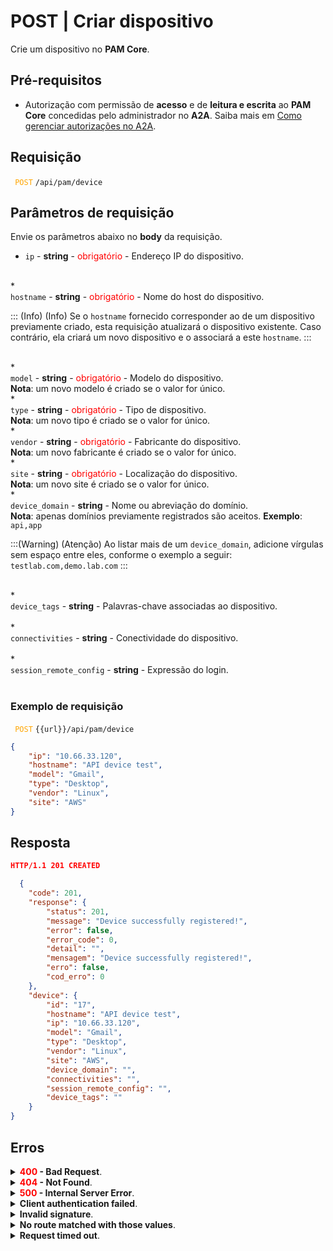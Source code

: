 # POST | Criar dispositivo

Crie um dispositivo no **PAM Core**.

## Pré-requisitos
* Autorização com permissão de **acesso** e de **leitura e escrita** ao **PAM Core** concedidas pelo administrador no **A2A**. 
Saiba mais em [Como gerenciar autorizações no A2A](/v4/docs/pt/how-to-manage-authorizations-in-a2a).
## Requisição

 <code><span style="color:orange"> POST</code></span> `/api/pam/device`


## Parâmetros de requisição
Envie os parâmetros abaixo no <b>body</b> da requisição.


* <summary><code>ip</code> - <b>string</b> - <span style="color:red">obrigatório</span> - Endereço IP do dispositivo.</summary>


<br>
* <summary><code>hostname</code> - <b>string</b> - <span style="color:red">obrigatório</span> - Nome do host do dispositivo.</summary>

::: (Info) (Info)
Se o `hostname` fornecido corresponder ao de um dispositivo previamente criado, esta requisição atualizará o dispositivo existente. Caso contrário, ela criará um novo dispositivo e o associará a este `hostname`.
:::

<br>
* <summary><code>model</code> - <b>string</b> - <span style="color:red">obrigatório</span> - Modelo do dispositivo.</summary>
<b>Nota</b>: um novo modelo é criado se o valor for único.


<br>
* <summary><code>type</code> - <b>string</b> - <span style="color:red">obrigatório</span> - Tipo de dispositivo.</summary>
<b>Nota</b>: um novo tipo é criado se o valor for único.


<br>
* <summary><code>vendor</code> - <b>string</b> - <span style="color:red">obrigatório</span> - Fabricante do dispositivo.</summary>
<b>Nota</b>: um novo fabricante é criado se o valor for único.


<br>
* <summary><code>site</code> - <b>string</b> - <span style="color:red">obrigatório</span> - Localização do dispositivo.</summary>
<b>Nota</b>: um novo site é criado se o valor for único.


<br>
* <summary><code>device_domain</code> - <b>string</b> - Nome ou abreviação do domínio.</summary>
<b>Nota</b>: apenas domínios previamente registrados são aceitos.
<b>Exemplo</b>: <code>api,app</code>

:::(Warning) (Atenção)
Ao listar mais de um `device_domain`, adicione vírgulas sem espaço entre eles, conforme o exemplo a seguir:
`testlab.com,demo.lab.com`
:::


 <br>
* <summary><code>device_tags</code> - <b>string</b> - Palavras-chave associadas ao dispositivo.</summary>


<br>
* <summary><code>connectivities</code> - <b>string</b> - Conectividade do dispositivo.</summary>


<br>
* <summary><code>session_remote_config</code> - <b>string</b> - Expressão do login.</summary>

<br>


  ### Exemplo de requisição
  
 <code><span style="color:orange"> POST</code></span> `{{url}}/api/pam/device` 

```json 
{
    "ip": "10.66.33.120",
    "hostname": "API device test",
    "model": "Gmail",
    "type": "Desktop",
    "vendor": "Linux",
    "site": "AWS"
}
```
  
  
  
  ## Resposta 

 ```json
HTTP/1.1 201 CREATED 
```
```json 
  {
    "code": 201,
    "response": {
        "status": 201,
        "message": "Device successfully registered!",
        "error": false,
        "error_code": 0,
        "detail": "",
        "mensagem": "Device successfully registered!",
        "erro": false,
        "cod_erro": 0
    },
    "device": {
        "id": "17",
        "hostname": "API device test",
        "ip": "10.66.33.120",
        "model": "Gmail",
        "type": "Desktop",
        "vendor": "Linux",
        "site": "AWS",
        "device_domain": "",
        "connectivities": "",
        "session_remote_config": "",
        "device_tags": ""
    }
}
 ```
 
 ## Erros
 
 <details>
<summary><b><span style="color:red">400</span> - Bad Request</b>.</summary>

***
    
<b>Mensagem: "1004: The device's hostname was not informed"</b>
<p><b>Possível causa</b>: o parâmetro obrigatório <code>hostname</code> do dispositivo não foi informado.<br></p>
<b>Solução</b>: informe o <code>hostname</code> do dispositivo e envie a requisição novamente.
  
* * *

<b>Mensagem: "1005: The device's IP was not informed"</b>
<p><b>Possível causa</b>: o parâmetro obrigatório <code>ip</code> do dispositivo não foi informado.<br></p>
    <b>Solução</b>: informe o <code>ip</code> do dispositivo e envie a requisição novamente.
  

* * *
<b>Mensagem: "1019: The device's site was not informed"</b>
 <p><b>Possível causa</b>: o parâmetro obrigatório <code>site</code> do dispositivo não foi informado.<br></p>
  <b>Solução</b>: informe um valor para o parâmetro <code>site</code> e envie a requisição novamente.
 
***
    
 <b>Mensagem: "1020: The device's model was not informed"</b>
 <p><b>Possível causa</b>: o parâmetro obrigatório <code>model</code> do dispositivo não foi informado.<br></p>
  <b>Solução</b>: informe um valor para o parâmetro <code>model</code> e envie a requisição novamente.

  ***
  
  <b>Mensagem: "1021: The device's vendor was not informed"</b>
 <p><b>Possível causa</b>: o parâmetro obrigatório <code>vendor</code> do dispositivo não foi informado<br></p>
  <b>Solução</b>: informe um valor para o parâmetro <code>vendor</code> e envie a requisição novamente.

  ***
 <b>Mensagem: "1022: The device's type was not informed"</b>
 <p><b>Possível causa</b>: o parâmetro obrigatório <code>type</code> do dispositivo não foi informado.<br></p>
  <b>Solução</b>: informe um valor para o parâmetro <code>type</code> e envie a requisição novamente.

  ***
 <b>Mensagem: "1029: It is not possible to enter a domain that has not been previously registered"</b>
 <p><b>Possível causa</b>: não é possível enviar um domínio que não tenha sido registrado.<br></p>
  <b>Solução</b>: informe um valor válido para o parâmetro <code>device_domain</code> e envie a requisição novamente.

  ***
<b>Mensagem: "1039: Without PAM Configuration Access permission"</b>  
<br><b>Possível causa</b>: sua autorização não possui permissão de alteração de dispositivo. 
     
<b>Solução</b>: solicite ao administrador que revise sua permissão de <b>leitura e escrita</b> aos recursos do <b>PAM Core</b> no <b>A2A</b>.

* * *

</details>

<details>
<summary><b><span style="color:red">404</span> - Not Found</b>.</summary>

***
<b>Mensagem: "Resource sub not found"</b><br>

<p><b>Possível causa</b>: a URL ou o recurso solicitado não está correto.<br>
        
<b>Solução</b>: verifique a URL e garanta que todos os parâmetros estão corretos.</p>

* * *
    
</details>




<details>
    <summary><b><span style="color:red">500</span> - Internal Server Error</b>.</summary>

***
    
<b>Mensagem: "Unexpected error."</b><br>

<p><b>Possível causa</b>: o erro está no servidor Segura.<br>
        
<b>Solução</b>: contate o time de suporte para mais informações.</p>
    
 ***
<b>Mensagem: "You are not authorized to access this resource."</b>
<p><b>Possível causa</b>: você não possui autorização para acessar esse recurso.<br>
        
<b>Solução</b>: solicite ao administrador que revise sua permissão de acesso aos recursos do <b>PAM Core</b> no <b>A2A</b>.</p>

* * *
</details>
     


<details>
<summary><b>Client authentication failed</b>.</summary>

*** 
   
<b>Mensagem: "Client authentication failed."</b>
    
<p><b>Possível causa</b>: falha na autenticação da sua aplicação com o servidor Segura.<br>
        
<b>Solução</b>: verifique os parâmetros de autenticação como <code>Access Token URL</code>, <code>Client ID</code> e <code>Client secret</code> e solicite um novo token de acesso.</p>
</details>
     
   

<details>
<summary><b>Invalid signature</b>.</summary>

*** 
    
<b>Mensagem: "Invalid signature"</b>
    
<p><b>Possível causa</b>: falha no reconhecimento da URL da aplicação cliente.
        
<b>Solução</b>: verifique a URL da aplicação cliente e envie a requisição novamente.</p>
* * *
</details>
     


<details>
    <summary><b>No route matched with those values</b>.</summary>
    
***   
    
<b>Mensagem: "No route matched with those values."</b>
   <p><b>Possível causa</b>: ausência do header de autorização na requisição de API.<br>
        
  <b>Solução</b>: solicite um novo token de acesso.</p>
* * *
</details>
 

<details>
    <summary><b> Request timed out</b>.</summary>
    
***
    
<b>Mensagem: "Request timed out."</b>
<p><b>Possível causa</b>: o tempo da requisição se esgotou. <br>
        
<b>Solução</b>: verifique a conectividade entre a origem da requisição e o servidor Segura.</p>
</details>